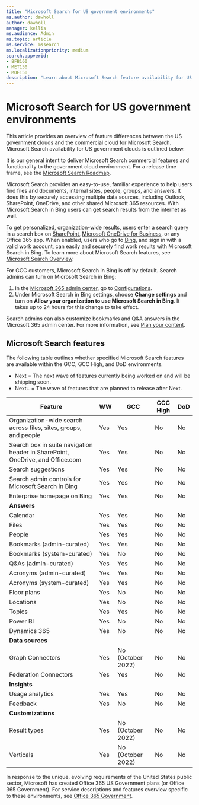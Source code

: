 ```yaml
---
title: "Microsoft Search for US government environments"
ms.author: dawholl
author: dawholl
manager: kellis
ms.audience: Admin
ms.topic: article
ms.service: mssearch
ms.localizationpriority: medium
search.appverid:
- BFB160
- MET150
- MOE150
description: "Learn about Microsoft Search feature availability for US government cloud customers"
---
```


# Microsoft Search for US government environments

This article provides an overview of feature differences between the US government clouds and the commercial cloud for Microsoft Search. Microsoft Search availability for US government clouds is outlined below.

It is our general intent to deliver Microsoft Search commercial features and functionality to the government cloud environment. For a release time frame, see the [Microsoft Search Roadmap](https://www.microsoft.com/microsoft-365/roadmap?filters=Microsoft%20Search).

Microsoft Search provides an easy-to-use, familiar experience to help users find files and documents, internal sites, people, groups, and answers. It does this by securely accessing multiple data sources, including Outlook, SharePoint, OneDrive, and other shared Microsoft 365 resources. With Microsoft Search in Bing users can get search results from the internet as well.

To get personalized, organization-wide results, users enter a search query in a search box on [SharePoint](http://sharepoint.com/), [Microsoft OneDrive for Business](https://onedrive.live.com/about/business/), or any Office 365 app. When enabled, users who go to [Bing](https://bing.com), and sign in with a valid work account, can easily and securely find work results with Microsoft Search in Bing. To learn more about Microsoft Search features, see [Microsoft Search Overview](/microsoftsearch/overview-microsoft-search).

For GCC customers, Microsoft Search in Bing is off by default. Search admins can turn on Microsoft Search in Bing:

1. In the [Microsoft 365 admin center](https://admin.microsoft.com/), go to [Configurations](https://admin.microsoft.com/Adminportal/Home#/MicrosoftSearch/configurations).
1. Under Microsoft Search in Bing settings, choose **Change settings** and turn on **Allow your organization to use Microsoft Search in Bing**.
It takes up to 24 hours for this change to take effect.

Search admins can also customize bookmarks and Q&A answers in the Microsoft 365 admin center. For more information, see [Plan your content](/microsoftsearch/plan-your-content).

## Microsoft Search features

The following table outlines whether specified Microsoft Search features are available within the GCC, GCC High, and DoD environments. 
- Next = The next wave of features currently being worked on and will be shipping soon.
- Next+ = The wave of features that are planned to release after Next. 

| Feature | WW | GCC | GCC High | DoD  |
| --------- |--------- | --------- | --------- | ---------- |
| Organization-wide search across files, sites, groups, and people |Yes | Yes | No | No  |
| Search box in suite navigation header in SharePoint, OneDrive, and Office.com | Yes | Yes | No | No  |
| Search suggestions | Yes | Yes | No | No  |
| Search admin controls for Microsoft Search in Bing | Yes | Yes | No | No  |
| Enterprise homepage on Bing | Yes | Yes | No | No  |
| **Answers** | | | | |
| Calendar | Yes | Yes | No | No  |
| Files  | Yes | Yes | No | No  |
| People  | Yes | Yes | No | No  |
| Bookmarks (admin-curated) | Yes | Yes | No | No  |
| Bookmarks (system-curated) | Yes | No | No | No  |
| Q&As (admin-curated) | Yes | Yes | No | No  |
| Acronyms (admin-curated) | Yes | Yes | No | No  |
| Acronyms (system-curated) | Yes | Yes | No | No  |
| Floor plans | Yes | No | No | No  |
| Locations | Yes | No | No | No  |
| Topics | Yes | Yes | No | No  |
| Power BI | Yes | No | No | No  |
| Dynamics 365 | Yes | No | No | No  |
| **Data sources** | | | | |
| Graph Connectors | Yes | No (October 2022) | No | No  |
| Federation Connectors | Yes | Yes | No | No  |
| **Insights** | | | | |
| Usage analytics | Yes | Yes | No | No  |
| Feedback | Yes | No | No | No  |
| **Customizations** | | | | |
| Result types | Yes | No (October 2022) | No | No  |
| Verticals | Yes | No (October 2022) | No | No  |

In response to the unique, evolving requirements of the United States public sector, Microsoft has created Office 365 US Government plans (or Office 365 Government). For service descriptions and features overview specific to these environments, see [Office 365 Government](/office365/servicedescriptions/office-365-platform-service-description/office-365-us-government/office-365-us-government).
